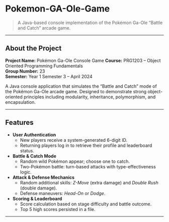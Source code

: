 # Pokemon-GA-Ole-Game
> A Java-based console implementation of the Pokémon Ga-Ole “Battle and Catch” arcade game.
---

## About the Project
**Project Name:** Pokémon Ga-Ole Console Game
**Course:** PRG1203 – Object Oriented Programming Fundamentals  
**Group Number:** 23 <br>
**Semester:** Year 1 Semester 3 – April 2024

A Java console application that simulates the “Battle and Catch” mode of the Pokémon Ga-Ole arcade game. Designed to demonstrate strong object-oriented principles including modularity, inheritance, polymorphism, and encapsulation.

---

## Features
- **User Authentication**  
  - New players receive a system-generated 6-digit ID.  
  - Returning players log in to retrieve their profile and leaderboard status.
- **Battle & Catch Mode**  
  - Random wild Pokémon appear; choose one to catch.  
  - Two-Pokémon battle: turn-based attacks with type-effectiveness logic.
- **Attack & Defense Mechanics**  
  - Random additional skills: *Z-Move* (extra damage) and *Double Rush* (double damage).  
  - Defense maneuvers: *Head-On* or *Dodge*.
- **Scoring & Leaderboard**  
  - Score calculation based on stage difficulty and battle outcome.  
  - Top 5 high scores persisted in a file.

---

